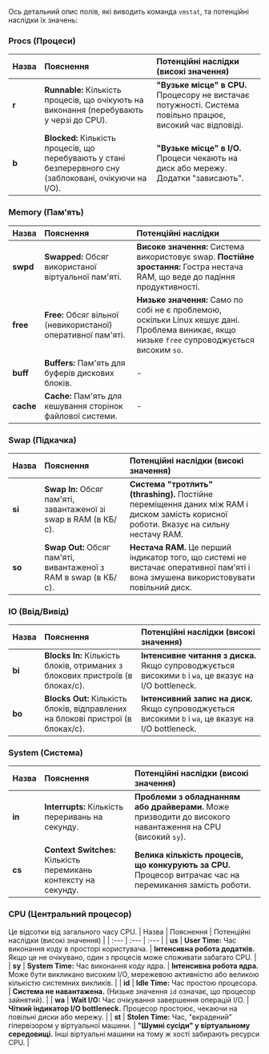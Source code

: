 Ось детальний опис полів, які виводить команда `vmstat`, та потенційні наслідки їх значень:

### Procs (Процеси)
| Назва | Пояснення | Потенційні наслідки (високі значення) |
| :--- | :--- | :--- |
| **r** | **Runnable:** Кількість процесів, що очікують на виконання (перебувають у черзі до CPU). | **"Вузьке місце" в CPU.** Процесору не вистачає потужності. Система повільно працює, високий час відповіді. |
| **b** | **Blocked:** Кількість процесів, що перебувають у стані безперервного сну (заблоковані, очікуючи на I/O). | **"Вузьке місце" в I/O.** Процеси чекають на диск або мережу. Додатки "зависають". |

### Memory (Пам'ять)
| Назва | Пояснення | Потенційні наслідки |
| :--- | :--- | :--- |
| **swpd** | **Swapped:** Обсяг використаної віртуальної пам'яті. | **Високе значення:** Система використовує swap. **Постійне зростання:** Гостра нестача RAM, що веде до падіння продуктивності. |
| **free** | **Free:** Обсяг вільної (невикористаної) оперативної пам'яті. | **Низьке значення:** Само по собі не є проблемою, оскільки Linux кешує дані. Проблема виникає, якщо низьке `free` супроводжується високим `so`. |
| **buff** | **Buffers:** Пам'ять для буферів дискових блоків. | - |
| **cache** | **Cache:** Пам'ять для кешування сторінок файлової системи. | - |

### Swap (Підкачка)
| Назва | Пояснення | Потенційні наслідки (високі значення) |
| :--- | :--- | :--- |
| **si** | **Swap In:** Обсяг пам'яті, завантаженої зі swap в RAM (в КБ/с). | **Система "тротлить" (thrashing).** Постійне переміщення даних між RAM і диском замість корисної роботи. Вказує на сильну нестачу RAM. |
| **so** | **Swap Out:** Обсяг пам'яті, вивантаженої з RAM в swap (в КБ/с). | **Нестача RAM.** Це перший індикатор того, що системі не вистачає оперативної пам'яті і вона змушена використовувати повільний диск. |

### IO (Ввід/Вивід)
| Назва | Пояснення | Потенційні наслідки (високі значення) |
| :--- | :--- | :--- |
| **bi** | **Blocks In:** Кількість блоків, отриманих з блокових пристроїв (в блоках/с). | **Інтенсивне читання з диска.** Якщо супроводжується високими `b` і `wa`, це вказує на I/O bottleneck. |
| **bo** | **Blocks Out:** Кількість блоків, відправлених на блокові пристрої (в блоках/с). | **Інтенсивний запис на диск.** Якщо супроводжується високими `b` і `wa`, це вказує на I/O bottleneck. |

### System (Система)
| Назва | Пояснення | Потенційні наслідки (високі значення) |
| :--- | :--- | :--- |
| **in** | **Interrupts:** Кількість переривань на секунду. | **Проблеми з обладнанням або драйверами.** Може призводити до високого навантаження на CPU (високий `sy`). |
| **cs** | **Context Switches:** Кількість перемикань контексту на секунду. | **Велика кількість процесів, що конкурують за CPU.** Процесор витрачає час на перемикання замість роботи. |

### CPU (Центральний процесор)
Це відсотки від загального часу CPU.
| Назва | Пояснення | Потенційні наслідки (високі значення) |
| :--- | :--- | :--- |
| **us** | **User Time:** Час виконання коду в просторі користувача. | **Інтенсивна робота додатків.** Якщо це не очікувано, один з процесів може споживати забагато CPU. |
| **sy** | **System Time:** Час виконання коду ядра. | **Інтенсивна робота ядра.** Може бути викликано високим I/O, мережевою активністю або великою кількістю системних викликів. |
| **id** | **Idle Time:** Час простою процесора. | **Система не навантажена.** (Низьке значення `id` означає, що процесор зайнятий). |
| **wa** | **Wait I/O:** Час очікування завершення операцій I/O. | **Чіткий індикатор I/O bottleneck.** Процесор простоює, чекаючи на повільні диски або мережу. |
| **st** | **Stolen Time:** Час, "вкрадений" гіпервізором у віртуальної машини. | **"Шумні сусіди" у віртуальному середовищі.** Інші віртуальні машини на тому ж хості забирають ресурси CPU. |
